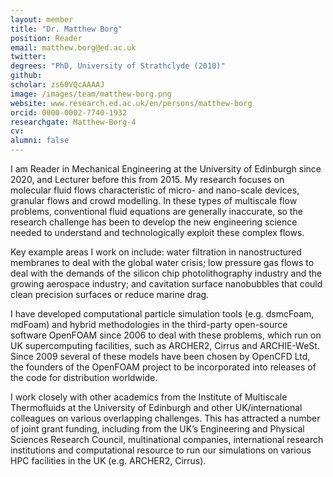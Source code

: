 ```yaml
---
layout: member
title: "Dr. Matthew Borg"
position: Reader
email: matthew.borg@ed.ac.uk
twitter: 
degrees: "PhD, University of Strathclyde (2010)"
github: 
scholar: zs60VQcAAAAJ
image: /images/team/matthew-borg.png
website: www.research.ed.ac.uk/en/persons/matthew-borg
orcid: 0000-0002-7740-1932
researchgate: Matthew-Borg-4 	
cv: 	
alumni: false
---
```


I am Reader in Mechanical Engineering at the University of Edinburgh since 2020, and Lecturer before this from 2015.  My research focuses on molecular fluid flows characteristic of micro- and nano-scale devices, granular flows and crowd modelling. In these types of multiscale flow problems, conventional fluid equations are generally inaccurate, so the research challenge has been to develop the new engineering science needed to understand and technologically exploit these complex flows. 

Key example areas I work on include: water filtration in nanostructured membranes to deal with the global water crisis; low pressure gas flows to deal with the demands of the silicon chip photolithography industry and the growing aerospace industry; and cavitation surface nanobubbles that could clean precision surfaces or reduce marine drag.

I have developed computational particle simulation tools (e.g. dsmcFoam, mdFoam) and hybrid methodologies in the third-party open-source software OpenFOAM since 2006 to deal with these problems, which run on UK supercomputing facilities, such as ARCHER2, Cirrus and ARCHIE-WeSt.   Since 2009 several of these models have been chosen by OpenCFD Ltd, the founders of the OpenFOAM project to be incorporated into releases of the code for distribution worldwide.

I work closely with other academics from the Institute of Multiscale Thermofluids at the University of Edinburgh and other UK/international colleagues on various overlapping challenges. This has attracted a number of joint grant funding, including from the UK’s Engineering and Physical Sciences Research Council, multinational companies, international research institutions and computational resource to run our simulations on various HPC facilities in the UK (e.g. ARCHER2, Cirrus).
